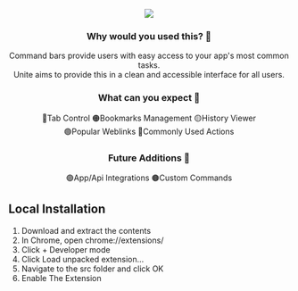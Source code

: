  <p align="center">
    <img src="https://user-images.githubusercontent.com/52125687/171206755-98c522ea-5180-45ee-bdc5-22f3a9ce0a63.png" /></br> 
</p>
<h3 align="center">Why would you used this? 🔎</h3>
<p align="center">
    Command bars provide users with easy access to your app's most common tasks. </br> 
    Unite aims to provide this in a clean and accessible interface for all users.
</p>
<p align="center">
    <h3 align="center">What can you expect 🤔</h3>
    <p align="center">
        🔴Tab Control 
        🟠Bookmarks Management 
        🟡History Viewer<br>
        🟢Popular Weblinks  
        🔵Commonly Used Actions
    </p>
    <h3 align="center">Future Additions 🔮</h3>
    <p align="center">
        🟣App/Api Integrations
        🟤Custom Commands
    </p>
</p> 
<p>
    <h2>Local Installation</h2>
    <ol>
        <li>Download and extract the contents</li>
        <li>In Chrome, open chrome://extensions/</li>
        <li>Click + Developer mode</li>
        <li>Click Load unpacked extension…</li>
        <li>Navigate to the src folder and click OK</li>
        <li>Enable The Extension</li>
    </ol>
</p>
